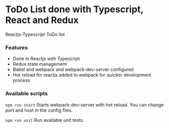 # ToDo List done with Typescript, React and Redux
Reactjs-Typescript ToDo list

### Features
* Done in Reactjs with Typescript
* Redux state management
* Babel and webpack and webpack-dev-server configured
* Hot reload for reactjs added to webpack for quicker development process

### Available scripts
``` npm run start ```
Starts webpack-dev-server with hot reload. You can change port and host in the config files.  

``` npm run unit ```
Run available unit tests.
